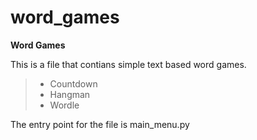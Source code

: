 # word_games

**Word Games**

This is a file that contians simple text based word games.  

> - Countdown
> - Hangman
> - Wordle

The entry point for the file is main_menu.py